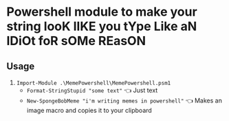 # Powershell module to make your string looK lIKE you tYpe Like aN IDiOt foR sOMe REasON
## Usage
1. `Import-Module .\MemePowershell\MemePowershell.psm1`
    * `Format-StringStupid "some text"` 👈 Just text
    * `New-SpongeBobMeme "i'm writing memes in powershell"` 👈 Makes an image macro and copies it to your clipboard


